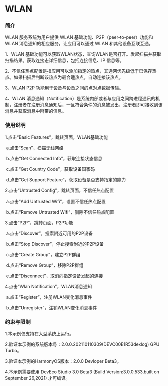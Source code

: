 # WLAN<a name="ZH-CN_TOPIC_0000001127136597"></a>

### 简介

WLAN 服务系统为用户提供 WLAN 基础功能、P2P（peer-to-peer）功能和 WLAN 消息通知的相应服务，让应用可以通过 WLAN 和其他设备互联互通。

1、WLAN 基础功能可以获取WLAN状态，查询WLAN是否打开。发起扫描并获取扫描结果。获取连接态详细信息，包括连接信息、IP 信息等。

2、不信任热点配置是指应用可以添加指定的热点，其选网优先级低于已保存热点。如果扫描后判断该热点为最合适热点，自动连接该热点。

3、WLAN P2P 功能用于设备与设备之间的点对点数据传输。

4、WLAN 消息通知（Notification）是系统内部或者与应用之间跨进程通讯的机制，注册者在注册消息通知后，一旦符合条件的消息被发出，注册者即可接收到该消息并获取消息中附带的信息。

### 使用说明

 1.点击“Basic Features”，跳转页面，WLAN基础功能

​     a.点击“Scan”，扫描无线网络

​     b.点击“Get Connected Info”，获取连接状态信息

​     c.点击“Get Country Code”，获取设备国家码

​     d.点击“Get Support Feature”，获取设备是否支持指定的能力

 2.点击“Untrusted Config”，跳转页面，不信任热点配置

​      a.点击“Add Untrusted Wifi”，设置不信任热点配置

​      b.点击“Remove Untrusted Wifi”，删除不信任热点配置

 3.点击“P2P”，跳转页面，P2P功能

​       a.点击“Discover”，搜索附近可用的P2P设备

​       b.点击“Stop Discover”，停止搜索附近的P2P设备

​       c.点击“Create Group”，建立P2P群组

​       d.点击“Remove Group”，移除P2P群组

​       e.点击“Disconnect”，取消向指定设备发起的连接

 4.点击“Wlan Notification”，WLAN消息通知

​       a.点击“Register”，注册WLAN变化消息事件

​       b.点击“Unregister”，注销WLAN变化消息事件

### 约束与限制

1.本示例仅支持在大型系统上运行。

2.验证本示例的系统版本号：2.0.0.202110110309(DEVC00E1R53dexlog) GPU Turbo。

3.验证本示例的HarmonyOS版本：2.0.0 Devloper Beta3。

4.本示例需要使用 DevEco Studio 3.0 Beta3 (Build Version:3.0.0.533,built on September 26,2021) 才可编译。
